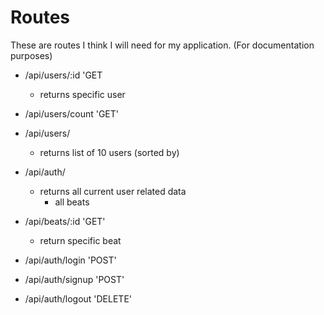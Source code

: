 # Routes

These are routes I think I will need for my application. (For documentation purposes)

* /api/users/:id 'GET
  * returns specific user
* /api/users/count 'GET'
* /api/users/
  * returns list of 10 users (sorted by)

* /api/auth/
  * returns all current user related data
    * all beats

* /api/beats/:id 'GET'
  * return specific beat

* /api/auth/login 'POST'
* /api/auth/signup 'POST'
* /api/auth/logout 'DELETE'
